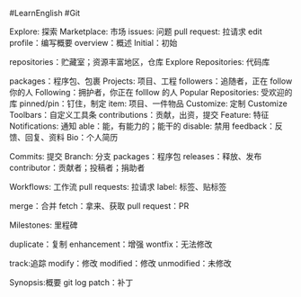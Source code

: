 #LearnEnglish #Git

Explore: 探索
Marketplace: 市场
issues: 问题
pull request: 拉请求
edit profile：编写概要
overview：概述
Initial：初始

repositories：贮藏室；资源丰富地区，仓库
Explore Repositories: 代码库

packages：程序包、包裹
Projects: 项目、工程
followers：追随者，正在 follow 你的人
Following：拥护者，你正在 folllow 的人
Popular Repositories: 受欢迎的库
pinned/pin：钉住，制定
item: 项目、一件物品
Customize: 定制
Customize Toolbars：自定义工具条
contributions：贡献，出资，提交
Feature: 特征
Notifications: 通知
able：能，有能力的；能干的
disable: 禁用
feedback：反馈、回复、资料
Bio：个人简历

Commits: 提交
Branch: 分支
packages：程序包
releases：释放、发布
contributor：贡献者；投稿者；捐助者


Workflows: 工作流
pull requests: 拉请求
label: 标签、贴标签


merge：合并
fetch：拿来、获取
pull request：PR

Milestones: 里程碑

duplicate：复制
enhancement：增强
wontfix：无法修改


track:追踪
modify：修改
modified：修改
unmodified：未修改


Synopsis:概要
git log
patch：补丁


